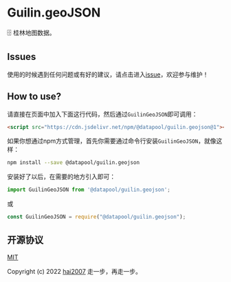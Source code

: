 # Guilin.geoJSON
🗄️ 桂林地图数据。

## Issues
使用的时候遇到任何问题或有好的建议，请点击进入[issue](https://github.com/hai2007/datapool/issues)，欢迎参与维护！

## How to use?

请直接在页面中加入下面这行代码，然后通过```GuilinGeoJSON```即可调用：

```html
<script src="https://cdn.jsdelivr.net/npm/@datapool/guilin.geojson@1"></script>
```

如果你想通过npm方式管理，首先你需要通过命令行安装``````GuilinGeoJSON``````，就像这样：

```bash
npm install --save @datapool/guilin.geojson
```

安装好了以后，在需要的地方引入即可：

```js
import GuilinGeoJSON from '@datapool/guilin.geojson';
```

或

```js
const GuilinGeoJSON = require("@datapool/guilin.geojson");
```

开源协议
---------------------------------------
[MIT](https://github.com/hai2007/datapool/blob/master/LICENSE)

Copyright (c) 2022 [hai2007](https://hai2007.gitee.io/sweethome/) 走一步，再走一步。
